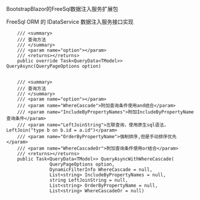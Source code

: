 BootstrapBlazor的FreeSql数据注入服务扩展包

FreeSql ORM 的 IDataService 数据注入服务接口实现

 
        /// <summary>
        /// 查询方法
        /// </summary>
        /// <param name="option"></param>
        /// <returns></returns>
        public override Task<QueryData<TModel>> QueryAsync(QueryPageOptions option)


        /// <summary>
        /// 查询方法
        /// </summary>
        /// <param name="option"></param>
        /// <param name="WhereCascade">附加查询条件使用and结合</param>
        /// <param name="IncludeByPropertyNames">附加IncludeByPropertyName查询条件</param>
        /// <param name="LeftJoinString">左联查询，使用原生sql语法，LeftJoin("type b on b.id = a.id")</param>
        /// <param name="OrderByPropertyName">强制排序,但是手动排序优先</param>
        /// <param name="WhereCascadeOr">附加查询条件使用or结合</param>
        /// <returns></returns>
        public Task<QueryData<TModel>> QueryAsyncWithWhereCascade(
                    QueryPageOptions option,
                    DynamicFilterInfo WhereCascade = null,
                    List<string> IncludeByPropertyNames = null,
                    string LeftJoinString = null,
                    List<string> OrderByPropertyName = null,
                    List<string> WhereCascadeOr = null)
